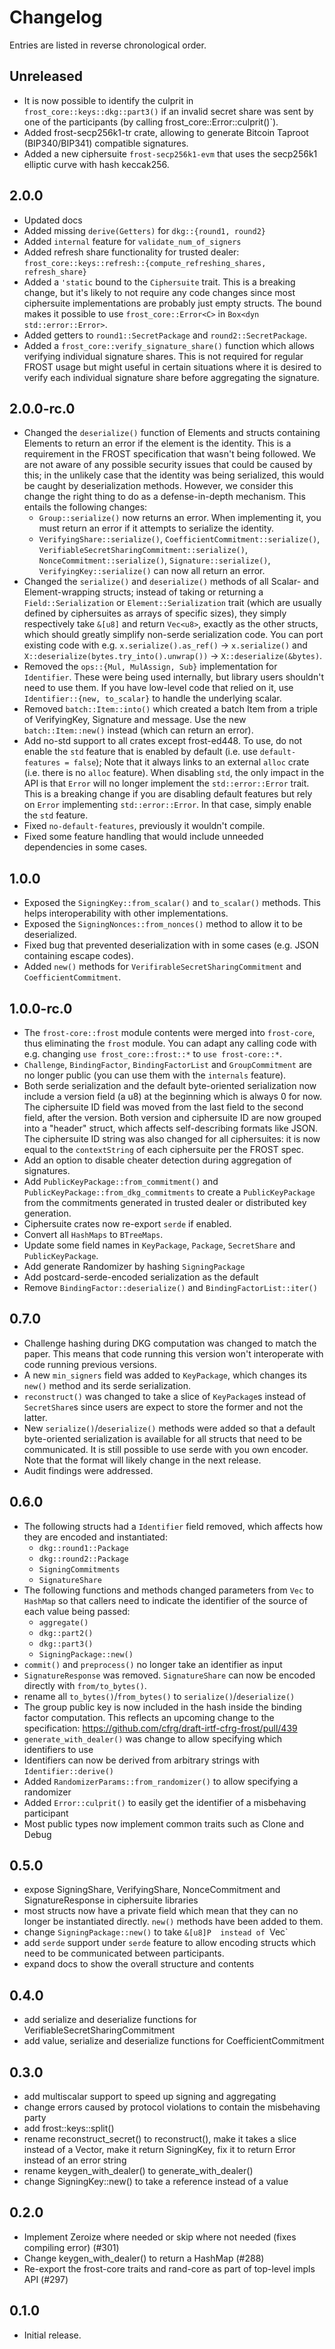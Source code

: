 # Changelog

Entries are listed in reverse chronological order.

## Unreleased

* It is now possible to identify the culprit in `frost_core::keys::dkg::part3()`
  if an invalid secret share was sent by one of the participants (by calling
  frost_core::Error<C>::culprit()`).
* Added frost-secp256k1-tr crate, allowing to generate Bitcoin Taproot (BIP340/BIP341)
  compatible signatures.
* Added a new ciphersuite `frost-secp256k1-evm` that uses the secp256k1
  elliptic curve with hash keccak256.

## 2.0.0

* Updated docs
* Added missing `derive(Getters)` for `dkg::{round1, round2}`
* Added `internal` feature for `validate_num_of_signers`
* Added refresh share functionality for trusted dealer:
  `frost_core::keys::refresh::{compute_refreshing_shares, refresh_share}`
* Added a `'static` bound to the `Ciphersuite` trait. This is a breaking change,
  but it's likely to not require any code changes since most ciphersuite
  implementations are probably just empty structs. The bound makes it possible
  to use `frost_core::Error<C>` in `Box<dyn std::error::Error>`.
* Added getters to `round1::SecretPackage` and `round2::SecretPackage`.
* Added a `frost_core::verify_signature_share()` function which allows verifying
  individual signature shares. This is not required for regular FROST usage but
  might useful in certain situations where it is desired to verify each
  individual signature share before aggregating the signature.

## 2.0.0-rc.0

* Changed the `deserialize()` function of Elements and structs containing
  Elements to return an error if the element is the identity. This is a
  requirement in the FROST specification that wasn't being followed. We are not
  aware of any possible security issues that could be caused by this; in the
  unlikely case that the identity was being serialized, this would be caught by
  deserialization methods. However, we consider this change the right thing to
  do as a defense-in-depth mechanism. This entails the following changes:
  * `Group::serialize()` now returns an error. When implementing it, you must
    return an error if it attempts to serialize the identity.
  * `VerifyingShare::serialize()`, `CoefficientCommitment::serialize()`,
    `VerifiableSecretSharingCommitment::serialize()`,
    `NonceCommitment::serialize()`, `Signature::serialize()`,
    `VerifyingKey::serialize()` can now all return an error.
* Changed the `serialize()` and `deserialize()` methods of all Scalar- and
  Element-wrapping structs; instead of taking or returning a
  `Field::Serialization` or `Element::Serialization` trait (which are usually
  defined by ciphersuites as arrays of specific sizes), they simply respectively
  take `&[u8]` and return `Vec<u8>`, exactly as the other structs, which should
  greatly simplify non-serde serialization code. You can port existing code with
  e.g. `x.serialize().as_ref()` -> `x.serialize()` and
  `X::deserialize(bytes.try_into().unwrap())` -> `X::deserialize(&bytes)`.
* Removed the `ops::{Mul, MulAssign, Sub}` implementation for `Identifier`.
  These were being used internally, but library users shouldn't need to use them.
  If you have low-level code that relied on it, use `Identifier::{new,
  to_scalar}` to handle the underlying scalar.
* Removed `batch::Item::into()` which created a batch Item from a triple of
  VerifyingKey, Signature and message. Use the new `batch::Item::new()` instead
  (which can return an error).
* Add no-std support to all crates except frost-ed448. To use, do not enable the
  `std` feature that is enabled by default (i.e. use `default-features =
  false`); Note that it always links to an external `alloc` crate (i.e. there is
  no `alloc` feature). When disabling `std`, the only impact in the API is that
  `Error` will no longer implement the `std::error::Error` trait. This is a
  breaking change if you are disabling default features but rely on `Error`
  implementing `std::error::Error`. In that case, simply enable the `std`
  feature.
* Fixed `no-default-features`, previously it wouldn't compile.
* Fixed some feature handling that would include unneeded dependencies in some
  cases.

## 1.0.0

* Exposed the `SigningKey::from_scalar()` and `to_scalar()` methods. This
  helps interoperability with other implementations.
* Exposed the `SigningNonces::from_nonces()` method to allow it to be
  deserialized.
* Fixed bug that prevented deserialization with in some cases (e.g. JSON
  containing escape codes).
* Added `new()` methods for `VerifirableSecretSharingCommitment` and
  `CoefficientCommitment`.

## 1.0.0-rc.0

* The `frost-core::frost` module contents were merged into `frost-core`, thus
  eliminating the `frost` module. You can adapt any calling code with e.g.
  changing `use frost_core::frost::*` to `use frost-core::*`.
* `Challenge`, `BindingFactor`, `BindingFactorList` and `GroupCommitment`
  are no longer public (you can use them with the `internals` feature).
* Both serde serialization and the default byte-oriented serialization now
  include a version field (a u8) at the beginning which is always 0 for now. The
  ciphersuite ID field was moved from the last field to the second field, after
  the version. Both version and ciphersuite ID are now grouped into a "header"
  struct, which affects self-describing formats like JSON. The ciphersuite ID
  string was also changed for all ciphersuites: it is now equal to the
  `contextString` of each ciphersuite per the FROST spec.
* Add an option to disable cheater detection during aggregation of signatures.
* Add `PublicKeyPackage::from_commitment()` and
  `PublicKeyPackage::from_dkg_commitments` to create a `PublicKeyPackage` from
  the commitments generated in trusted dealer or distributed key generation.
* Ciphersuite crates now re-export `serde` if enabled.
* Convert all `HashMaps` to `BTreeMaps`.
* Update some field names in `KeyPackage`, `Package`, `SecretShare` and `PublicKeyPackage`.
* Add generate Randomizer by hashing `SigningPackage`
* Add postcard-serde-encoded serialization as the default
* Remove `BindingFactor::deserialize()` and `BindingFactorList::iter()`

## 0.7.0

* Challenge hashing during DKG computation was changed to match the paper.
  This means that code running this version won't interoperate with code
  running previous versions.
* A new `min_signers` field was added to `KeyPackage`, which changes its
  `new()` method and its serde serialization.
* `reconstruct()` was changed to take a slice of `KeyPackage`s instead of
  `SecretShare`s since users are expect to store the former and not the latter.
* New `serialize()`/`deserialize()` methods were added so that a default
  byte-oriented serialization is available for all structs that need to be
  communicated. It is still possible to use serde with you own encoder. Note
  that the format will likely change in the next release.
* Audit findings were addressed.


## 0.6.0

* The following structs had a `Identifier` field removed, which affects
  how they are encoded and instantiated:
  * `dkg::round1::Package`
  * `dkg::round2::Package`
  * `SigningCommitments`
  * `SignatureShare`
* The following functions and methods changed parameters from `Vec` to `HashMap`
  so that callers need to indicate the identifier of the source of each
  value being passed:
  * `aggregate()`
  * `dkg::part2()`
  * `dkg::part3()`
  * `SigningPackage::new()`
* `commit()` and `preprocess()` no longer take an identifier as input
* `SignatureResponse` was removed. `SignatureShare` can now be encoded directly with
  `from/to_bytes()`.
* rename all `to_bytes()`/`from_bytes()` to `serialize()`/`deserialize()`
* The group public key is now included in the hash inside the binding factor
  computation. This reflects an upcoming change to the specification:
  https://github.com/cfrg/draft-irtf-cfrg-frost/pull/439
* `generate_with_dealer()` was change to allow specifying which identifiers to use
* Identifiers can now be derived from arbitrary strings with `Identifier::derive()`
* Added `RandomizerParams::from_randomizer()` to allow specifying a randomizer
* Added `Error::culprit()` to easily get the identifier of a misbehaving participant
* Most public types now implement common traits such as Clone and Debug

## 0.5.0

* expose SigningShare, VerifyingShare, NonceCommitment and SignatureResponse in ciphersuite libraries
* most structs now have a private field which mean that they can no longer be
  instantiated directly. `new()` methods have been added to them.
* change `SigningPackage::new()` to take `&[u8]P  instead of `Vec<u8>`
* add `serde` support under `serde` feature to allow encoding structs which
  need to be communicated between participants.
* expand docs to show the overall structure and contents

## 0.4.0

* add serialize and deserialize functions for VerifiableSecretSharingCommitment
* add value, serialize and deserialize functions for CoefficientCommitment

## 0.3.0

* add multiscalar support to speed up signing and aggregating
* change errors caused by protocol violations to contain the misbehaving party
* add frost::keys::split()
* rename reconstruct_secret() to reconstruct(), make it takes a slice instead
  of a Vector, make it return SigningKey, fix it to return Error instead of an
  error string
* rename keygen_with_dealer() to generate_with_dealer()
* change SigningKey::new() to take a reference instead of a value

## 0.2.0

* Implement Zeroize where needed or skip where not needed (fixes compiling error) (#301)
* Change keygen_with_dealer() to return a HashMap (#288)
* Re-export the frost-core traits and rand-core as part of top-level impls API (#297)

## 0.1.0

* Initial release.
